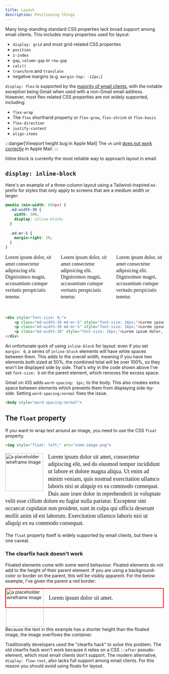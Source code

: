 ```yaml
---
title: Layout
description: Positioning things
---
```


Many long-standing standard CSS properties lack broad support among email clients. This includes many properties used for layout:
- `display: grid` and most grid-related CSS properties
- `position`
- `z-index`
- `gap`, `column-gap` or `row-gap`
- `calc()`
- `transform` and `translate`
- negative margins (e.g. `margin-top: -12px;`)

`display: flex` is supported by the [majority of email clients](https://www.caniemail.com/features/css-display-flex/), with the notable exception being Gmail when used with a non-Gmail email address. However, most flex-related CSS properties are not widely supported, including:
- `flex-wrap`
- The `flex` shorthand property or `flex-grow`, `flex-shrink` or `flex-basis`
- `flex-direction`
- `justify-content`
- `align-items`

:::danger[Viewport height bug in Apple Mail]
The `vh` unit [does not work correctly](https://github.com/hteumeuleu/email-bugs/issues/94) in Apple Mail. 
:::

Inline block is currently the most reliable way to approach layout in email. 

## `display: inline-block`

Here's an example of a three-column layout using a Tailwind-inspired `md-` prefix for styles that only apply to screens that are a medium width or larger:

```css
@media (min-width: 600px) {
  .md-width-30 {
    width: 30%;
    display: inline-block;
  }
  
  .md-mr-5 {
    margin-right: 5%;
  }
}
```

<div style="font-size: 0; line-height: 1.3; font-family: redacted; margin-bottom: 32px;">
    <p style="margin-top: 0; display: inline-block; width: 30%; font-size: 16px; margin-right: 5%">Lorem ipsum dolor, sit amet consectetur adipisicing elit. Dignissimos magni, accusantium cumque veritatis perspiciatis tenetur.</p>
    <p style="margin-top: 0; display: inline-block; width: 30%; font-size: 16px; margin-right: 5%">Lorem ipsum dolor, sit amet consectetur adipisicing elit. Dignissimos magni, accusantium cumque veritatis perspiciatis tenetur.</p>
    <p style="margin-top: 0; display: inline-block; width: 30%; font-size: 16px;">Lorem ipsum dolor, sit amet consectetur adipisicing elit. Dignissimos magni, accusantium cumque veritatis perspiciatis tenetur.</p>
</div>

```html
<div style="font-size: 0;">
    <p class="md-width-30 md-mr-5" style="font-size: 16px;">Lorem ipsum dolor, sit amet consectetur adipisicing elit. Dignissimos magni, accusantium cumque veritatis perspiciatis tenetur.</p>
    <p class="md-width-30 md-mr-5" style="font-size: 16px;">Lorem ipsum dolor, sit amet consectetur adipisicing elit. Dignissimos magni, accusantium cumque veritatis perspiciatis tenetur.</p>
    <p class="md-width-30" style="font-size: 16px;">Lorem ipsum dolor, sit amet consectetur adipisicing elit. Dignissimos magni, accusantium cumque veritatis perspiciatis tenetur.</p>
</div>
```

An unfortunate quirk of using `inline-block` for layout: even if you set `margin: 0`, a series of `inline-block` elements will have white spaces between them. This adds to the overall width, meaning if you have two elements both sized at 50%, the combined total will be over 100%, so they won't be displayed side by side. That's why in the code shown above I've set `font-size: 0` on the parent element, which removes the excess space.  

Gmail on iOS adds `word-spacing: 1px;` to the body. This also creates extra space between elements which prevents them from displaying side-by-side. Setting `word-spacing:normal` fixes the issue.

```html
<body style="word-spacing:normal">
```

## The `float` property

If you want to wrap text around an image, you need to use the CSS `float` property.

```html
<img style="float: left;" src="some-image.png">
```

<div style="max-width: 600px;">
<img style="width: 120px; height: 120px; float: left; margin-right: 16px;" src="../../src/assets/wireframe-image.png" alt="a placeholder wireframe image">
<p class="scribble" style="line-height: 1.3; font-family: redacted; font-size: 18px;">Lorem ipsum dolor sit amet, consectetur adipiscing elit, sed do eiusmod tempor incididunt ut labore et dolore magna aliqua. Ut enim ad minim veniam, quis nostrud exercitation ullamco laboris nisi ut aliquip ex ea commodo consequat. Duis aute irure dolor in reprehenderit in voluptate velit esse cillum dolore eu fugiat nulla pariatur. Excepteur sint occaecat cupidatat non proident, sunt in culpa qui officia deserunt mollit anim id est laborum. Exercitation ullamco laboris nisi ut aliquip ex ea commodo consequat.</p>
</div>

The `float` property itself is widely supported by email clients, but there is one caveat. 

### The clearfix hack doesn't work
Floated elements come with some weird behaviour. Floated elements do not add to the height of their parent element. If you are using a background-color or border on the parent, this will be visibly apparent. For the below example, I've given the parent a red border:

<div style="display: flow-root;">
<div style="max-width: 600px; border: solid 2px red;">
<img style="width: 120px; height: 120px; float: left; margin-right: 16px;" src="../../src/assets/wireframe-image.png" alt="a placeholder wireframe image">
<p class="scribble" style="line-height: 1.3; font-family: redacted; font-size: 18px;">Lorem ipsum dolor sit amet.</p>
</div>
</div>

<div display="flow-root"></div>
Because the text in this example has a shorter height than the floated image, the image overflows the container.

Traditionally developers used the "clearfix hack" to solve this problem. The old clearfix hack won't work because it relies on a CSS `::after` pseudo-element, which most email clients don't support. The modern alternative, `display: flow-root`, also lacks full support among email clients. For this reason you should avoid using floats for layout.

